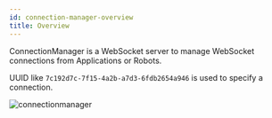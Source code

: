 ```yaml
---
id: connection-manager-overview
title: Overview
---
```


ConnectionManager is a WebSocket server to manage WebSocket connections from Applications or Robots.

UUID like `7c192d7c-7f15-4a2b-a7d3-6fdb2654a946` is used to specify a connection.


![connectionmanager](/documentation/img/connectionmanager.png)
